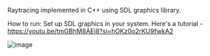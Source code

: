 Raytracing implemented in C++ using SDL graphics library.

How to run:
Set up SDL graphics in your system. Here's a tutorial - https://youtu.be/tmGBhM8AEj8?si=hOKz0o2rKU9fwkA2

![image](https://github.com/user-attachments/assets/7840fa82-e8ae-4260-aa4d-3706d3453b81)
